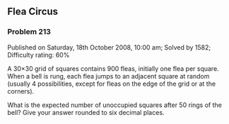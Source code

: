 Flea Circus
-----------

### Problem 213

Published on Saturday, 18th October 2008, 10:00 am; Solved by 1582;
Difficulty rating: 60%

A 30×30 grid of squares contains 900 fleas, initially one flea per
square.\
 When a bell is rung, each flea jumps to an adjacent square at random
(usually 4 possibilities, except for fleas on the edge of the grid or at
the corners).

What is the expected number of unoccupied squares after 50 rings of the
bell? Give your answer rounded to six decimal places.
